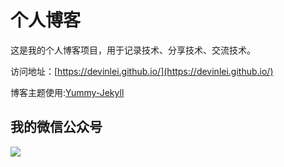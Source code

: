 # 个人博客

这是我的个人博客项目，用于记录技术、分享技术、交流技术。


访问地址：[https://devinlei.github.io/](https://devinlei.github.io/)


博客主题使用:[Yummy-Jekyll](https://github.com/DONGChuan/Yummy-Jekyll)


## 我的微信公众号

![](/images/mysubscrible.jpg)